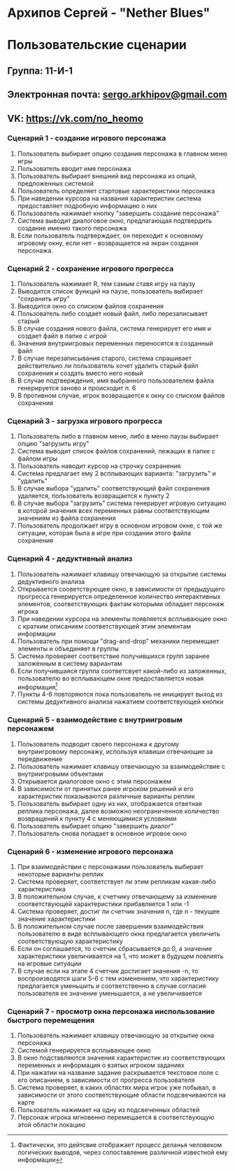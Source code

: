 # Архипов Сергей - "Nether Blues"
# Пользовательские сценарии

## Группа: 11-И-1
## Электронная почта: sergo.arkhipov@gmail.com
## VK: https://vk.com/no_heomo

### Сценарий 1 - создание игрового персонажа
1. Пользователь выбирает опцию создания персонажа в главном меню игры
2. Пользователь вводит имя персонажа
3. Пользователь выбирает внешний вид персонажа из опций, предложенных системой
4. Пользователь определяет стартовые характеристики персонажа
5. При наведении курсора на названия характеристик система предоставляет подробную информацию о них
6. Пользователь нажимает кнопку "завершить создание персонажа"
7. Система выводит диалоговое окно, предлагающая подтвердить создание именно такого персонажа
8. Если пользователь подтверждает, он переходит к основному игровому окну, если нет - возвращается на экран создания персонажа.

### Сценарий 2 - сохранение игрового прогресса
1. Пользователь нажимает R, тем самым ставя игру на паузу
2. Выводится список функций на паузе, пользователь выбирает "сохранить игру"
3. Выводится окно со списком файлов сохранения
4. Пользователь либо создает новый файл, либо перезаписывает старый
5. В случае создания нового файла, система генерирует его имя и создает файл в папке с игрой
6. Значения внутриигровых переменных переносятся в созданный файл
7. В случае перезаписывания старого, система спрашивает действительно ли пользователь хочет удалить старый файл сохранения и создать вместо него новый
8. В случае подтверждения, имя выбранного пользователем файла генерируется заново и происходит п. 6
9. В противном случае, игрок возвращается к окну со списком файлов сохранения

### Сценарий 3 - загрузка игрового прогресса
1. Пользователь либо в главном меню, либо в меню паузы выбирает опцию "загрузить игру"
2. Система выводит список файлов сохранений, лежащих в папке с файлом игры
3. Пользователь наводит курсор на строчку сохранения
4. Система предлагает ему 2 всплывающих варианта: "загрузить" и "удалить"
5. В случае выбора "удалить" соответствующий файл сохранения удаляется, пользователь возвращается к пункту 2
6. В случае выбора "загрузить" система генерирует игровую ситуацию в которой значения всех переменных равны соответствующим значениям из файла сохранения
7. Пользователь продолжает игру в основном игровом окне, с той же ситуации, которая была в игре при создании этого файла сохранения

### Сценарий 4 - дедуктивный анализ
1. Пользователь нажимает клавишу отвечающую за открытие системы дедуктивного анализа
2. Открывается сооветствующее окно, в зависимости от предыдущего прогресса генерируется определенное количество интерактивных элементов, соответствующих фактам которыми обладает персонаж игрока
3. При наведении курсора на элементы появляется всплывающее окно с кратким описанием соответствующей этим элементам информации
4. Пользователь при помощи "drag-and-drop" механики перемещает элементы и объединяет в группы
5. Система проверяет соответствие получившихся групп заранее заложенным в систему вариантам
6. Если получившаяся группа соответсвует какой-либо из заложенных, пользователю во всплывающем окне предоставляется новая информация[^1]
7. Пункты 4-6 повторяются пока пользователь не иницирует выход из системы дедуктивного анализа нажатием соответствующей кнопки

[^1]: Фактически, это дейтсвие отображает процесс деланья человеком логических выводов, через сопоставление различной известной ему информации

### Сценарий 5 - взаимодействие с внутриигровым персонажем
1. Пользователь подводит своего персонажа к другому внутриигровому персонажу, используя клавиши отвечающие за передвижение
2. Пользователь нажимает клавишу отвечающую за взаимодействие с внутриигровыми объектами
3. Открывается диалоговое окно с этим персонажем
4. В зависимости от принятых ранее игроком решений и его характеристик показываются различные варианты реплик
5. Пользователь выбирает одну из них, отображается ответная реплика персонажа, далее возможно неограниченное количество возвращений к пункту 4 с меняющимися условиями
6. Пользователь выбирает опцию "завершить диалог"
7. Пользователь снова попадает в основное игровое окно

### Сценарий 6 - изменение игрового персонажа
1. При взаимодействии с персонажами пользователь выбирает некоторые варианты реплик
2. Система проверяет, соответствует ли этим репликам какая-либо характеристика
3. В положительном случае, к счетчику отвечающему за изменение соответствующей характеристики прибавляется 1 или -1
4. Система проверяет, достиг ли счетчик значения n, где n - текущее значение характеристики
5. В положительном случае после завершения взаимодействия пользователю в виде всплывающего окна предлагается увеличить соответствующую характеристику
6. Если он соглашается, то счетчик сбрасывается до 0, а значение характеристики увеличивается на 1, что может в будущем повлиять на игровые ситуации
7. В случае если на этапе 4 счетчик достигает значения -n, то воспроизводятся шаги 5-6 с тем изменением, что характеристику предлагается уменьшить и соответственно в случае согласия пользователя ее значение уменьшается, а не увеличивается

### Сценарий 7 - просмотр окна персонажа ииспользование быстрого перемещения
1. Пользователь нажимает клавишу отвечающую за открытие окна персонажа
2. Системой генерируется всплывающее окно
3. В окно подставляются значения характеристик из соответствующих переменных и информация о взятых игроком заданиях
4. При нажатии на название задание раскрывается текстовое поле с его описанием, в зависимости от прогресса пользователя
5. Система проверяет, в каких областях мира игрок уже побывал, в зависимости от этого соответствующие области подсвечиваются на карте
6. Пользователь нажимает на одну из подсвеченных областей
7. Персонаж игрока мгновенно перемещается в соответствующую этой области локацию
